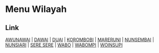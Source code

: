 # Menu Wilayah

## Link

[AWUNAWAI](https://github.com/gigit-pemilu/pemilu-2024-91-papua/tree/main/pilpres/hitung-suara/sub/91-papua/sub/05-kepulauan-yapen/sub/03-yapen-timur/sub/2024-awunawai)
 | 
[DAWAI](https://github.com/gigit-pemilu/pemilu-2024-91-papua/tree/main/pilpres/hitung-suara/sub/91-papua/sub/05-kepulauan-yapen/sub/03-yapen-timur/sub/2005-dawai)
 | 
[DUAI](https://github.com/gigit-pemilu/pemilu-2024-91-papua/tree/main/pilpres/hitung-suara/sub/91-papua/sub/05-kepulauan-yapen/sub/03-yapen-timur/sub/2036-duai)
 | 
[KOROMBOBI](https://github.com/gigit-pemilu/pemilu-2024-91-papua/tree/main/pilpres/hitung-suara/sub/91-papua/sub/05-kepulauan-yapen/sub/03-yapen-timur/sub/2004-korombobi)
 | 
[MARERUNI](https://github.com/gigit-pemilu/pemilu-2024-91-papua/tree/main/pilpres/hitung-suara/sub/91-papua/sub/05-kepulauan-yapen/sub/03-yapen-timur/sub/2025-mareruni)
 | 
[NUNSEMBAI](https://github.com/gigit-pemilu/pemilu-2024-91-papua/tree/main/pilpres/hitung-suara/sub/91-papua/sub/05-kepulauan-yapen/sub/03-yapen-timur/sub/2014-nunsembai)
 | 
[NUNSIARI](https://github.com/gigit-pemilu/pemilu-2024-91-papua/tree/main/pilpres/hitung-suara/sub/91-papua/sub/05-kepulauan-yapen/sub/03-yapen-timur/sub/2015-nunsiari)
 | 
[SERE SERE](https://github.com/gigit-pemilu/pemilu-2024-91-papua/tree/main/pilpres/hitung-suara/sub/91-papua/sub/05-kepulauan-yapen/sub/03-yapen-timur/sub/2037-sere-sere)
 | 
[WABO](https://github.com/gigit-pemilu/pemilu-2024-91-papua/tree/main/pilpres/hitung-suara/sub/91-papua/sub/05-kepulauan-yapen/sub/03-yapen-timur/sub/2010-wabo)
 | 
[WABOMPI](https://github.com/gigit-pemilu/pemilu-2024-91-papua/tree/main/pilpres/hitung-suara/sub/91-papua/sub/05-kepulauan-yapen/sub/03-yapen-timur/sub/2031-wabompi)
 | 
[WOINSUPI](https://github.com/gigit-pemilu/pemilu-2024-91-papua/tree/main/pilpres/hitung-suara/sub/91-papua/sub/05-kepulauan-yapen/sub/03-yapen-timur/sub/2023-woinsupi)

